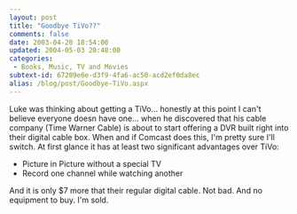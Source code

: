```yaml
---
layout: post
title: "Goodbye TiVo??"
comments: false
date: 2003-04-20 18:54:00
updated: 2004-05-03 20:48:00
categories:
 - Books, Music, TV and Movies
subtext-id: 67289e6e-d3f9-4fa6-ac50-acd2ef0da8ec
alias: /blog/post/Goodbye-TiVo.aspx
---
```



Luke was thinking about getting a TiVo... honestly at this point I can't believe everyone doesn have one... when he discovered that his cable company (Time Warner Cable) is about to start offering a DVR built right into their digital cable box. When and if Comcast does this, I'm pretty sure I'll switch. At first glance it has at least two significant advantages over TiVo:

  * Picture in Picture without a special TV
  * Record one channel while watching another

And it is only $7 more that their regular digital cable. Not bad. And no equipment to buy. I'm sold.
